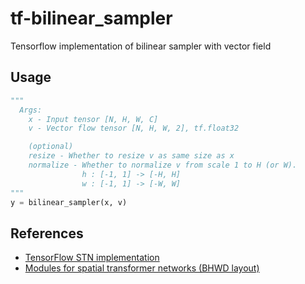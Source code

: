 # tf-bilinear_sampler
Tensorflow implementation of bilinear sampler with vector field

## Usage
```python
"""
  Args:
    x - Input tensor [N, H, W, C]
    v - Vector flow tensor [N, H, W, 2], tf.float32

    (optional)
    resize - Whether to resize v as same size as x
    normalize - Whether to normalize v from scale 1 to H (or W).
                h : [-1, 1] -> [-H, H]
                w : [-1, 1] -> [-W, W]
"""
y = bilinear_sampler(x, v)

```

## References
- [TensorFlow STN implementation](https://github.com/daviddao/spatial-transformer-tensorflow/blob/master/spatial_transformer.py)
- [Modules for spatial transformer networks (BHWD layout)](https://github.com/qassemoquab/stnbhwd)
